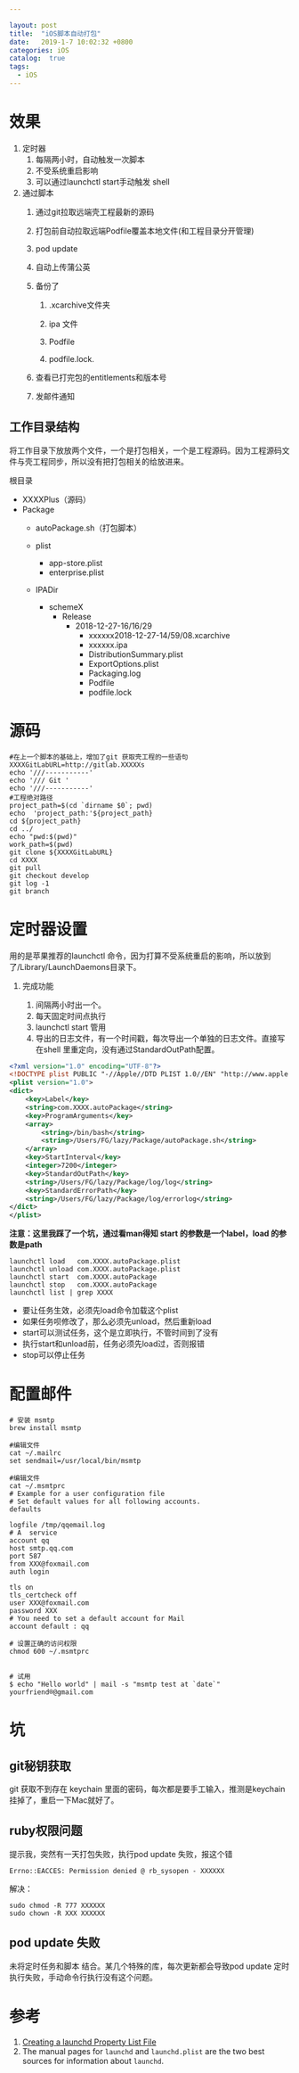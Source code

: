 ```yaml
---

layout: post
title:  "iOS脚本自动打包"
date:   2019-1-7 10:02:32 +0800
categories: iOS
catalog:  true
tags:
  - iOS
---
```




# 效果

1. 定时器
   1. 每隔两小时，自动触发一次脚本
   2. 不受系统重启影响
   3. 可以通过launchctl start手动触发 shell
2. 通过脚本
   1. 通过git拉取远端壳工程最新的源码
   2. 打包前自动拉取远端Podfile覆盖本地文件(和工程目录分开管理)
   3. pod update
   4. 自动上传蒲公英
   5. 备份了

      1. .xcarchive文件夹

      2. ipa 文件

      3. Podfile

      4. podfile.lock.
   6. 查看已打完包的entitlements和版本号
   6. 发邮件通知




## 工作目录结构

将工作目录下放放两个文件，一个是打包相关，一个是工程源码。因为工程源码文件与壳工程同步，所以没有把打包相关的给放进来。

根目录

* XXXXPlus（源码）
* Package
  * autoPackage.sh（打包脚本）

  * plist

    *   app-store.plist
    *   enterprise.plist

  * IPADir

    *   schemeX
        *   Release
            *   2018-12-27-16/16/29
                *   xxxxxx2018-12-27-14/59/08.xcarchive
                *   xxxxxx.ipa
                *   DistributionSummary.plist
                *   ExportOptions.plist
                *   Packaging.log
                *   Podfile
                *   podfile.lock




# 源码

~~~shell
#在上一个脚本的基础上，增加了git 获取壳工程的一些语句
XXXXGitLabURL=http://gitlab.XXXXXs
echo '///-----------'
echo '/// Git '
echo '///-----------'
#工程绝对路径
project_path=$(cd `dirname $0`; pwd)
echo  'project_path:'${project_path}
cd ${project_path}
cd ../
echo "pwd:$(pwd)"
work_path=$(pwd)
git clone ${XXXXGitLabURL}
cd XXXX
git pull
git checkout develop
git log -1
git branch

~~~



# 定时器设置

用的是苹果推荐的launchctl 命令，因为打算不受系统重启的影响，所以放到了/Library/LaunchDaemons目录下。

1. 完成功能

   1. 间隔两小时出一个。
   2. 每天固定时间点执行
   3. launchctl start 管用
   4. 导出的日志文件，有一个时间戳，每次导出一个单独的日志文件。直接写在shell 里重定向，没有通过StandardOutPath配置。


~~~xml
<?xml version="1.0" encoding="UTF-8"?>
<!DOCTYPE plist PUBLIC "-//Apple//DTD PLIST 1.0//EN" "http://www.apple.com/DTDs/PropertyList-1.0.dtd">
<plist version="1.0">
<dict>
	<key>Label</key>
	<string>com.XXXX.autoPackage</string>
	<key>ProgramArguments</key>
	<array>
		<string>/bin/bash</string>
		<string>/Users/FG/lazy/Package/autoPackage.sh</string>
	</array>
	<key>StartInterval</key>
	<integer>7200</integer>
	<key>StandardOutPath</key>
	<string>/Users/FG/lazy/Package/log/log</string>
	<key>StandardErrorPath</key>
	<string>/Users/FG/lazy/Package/log/errorlog</string>
</dict>
</plist>

~~~

**注意：这里我踩了一个坑，通过看man得知 start 的参数是一个label，load 的参数是path**

~~~shell
launchctl load   com.XXXX.autoPackage.plist
launchctl unload com.XXXX.autoPackage.plist
launchctl start  com.XXXX.autoPackage
launchctl stop   com.XXXX.autoPackage
launchctl list | grep XXXX
~~~



- 要让任务生效，必须先load命令加载这个plist
- 如果任务呗修改了，那么必须先unload，然后重新load
- start可以测试任务，这个是立即执行，不管时间到了没有
- 执行start和unload前，任务必须先load过，否则报错
- stop可以停止任务

# 配置邮件

~~~shell
# 安装 msmtp
brew install msmtp
~~~


~~~shell
#编辑文件
cat ~/.mailrc
set sendmail=/usr/local/bin/msmtp
~~~


~~~shell
#编辑文件
cat ~/.msmtprc
# Example for a user configuration file
# Set default values for all following accounts.
defaults

logfile /tmp/qqemail.log
# A  service
account qq
host smtp.qq.com
port 587
from XXX@foxmail.com
auth login

tls on
tls_certcheck off
user XXX@foxmail.com
password XXX
# You need to set a default account for Mail
account default : qq
~~~

~~~shell
# 设置正确的访问权限
chmod 600 ~/.msmtprc


# 试用
$ echo "Hello world" | mail -s "msmtp test at `date`" yourfriend®@gmail.com
~~~




# 坑

## git秘钥获取

git 获取不到存在 keychain 里面的密码，每次都是要手工输入，推测是keychain挂掉了，重启一下Mac就好了。

## ruby权限问题

提示我，突然有一天打包失败，执行pod update 失败，报这个错

~~~shell
Errno::EACCES: Permission denied @ rb_sysopen - XXXXXX
~~~

解决：

~~~shell
sudo chmod -R 777 XXXXXX
sudo chown -R XXX XXXXXX
~~~

## pod update 失败

未将定时任务和脚本 结合。某几个特殊的库，每次更新都会导致pod update 定时执行失败，手动命令行执行没有这个问题。

# 参考

1. [Creating a launchd Property List File](https://developer.apple.com/library/archive/documentation/MacOSX/Conceptual/BPSystemStartup/Chapters/CreatingLaunchdJobs.html#//apple_ref/doc/uid/TP40001762-104142)
2. The manual pages for `launchd` and `launchd.plist` are the two best sources for information about `launchd`.
